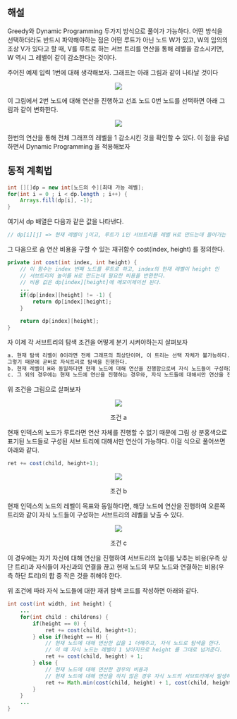 
## 해설
Greedy와 Dynamic Programming 두가지 방식으로 풀이가 가능하다.
어떤 방식을 선택하더라도 반드시 파악해야하는 점은 어떤 루트가 아닌 노드 W가 있고, W의 임의의 조상 V가 있다고 할 때, V를 루트로 하는 서브 트리를 연산을 통해 레벨을 감소시키면, W 역시 그 레벨이 같이 감소한다는 것이다.

주어진 예제 입력 1번에 대해 생각해보자. 그래프는 아래 그림과 같이 나타날 것이다

<p align="center"> <img src="https://www.dohoon-kim.kr/media/images/2/250c8d40-46c9-4fff-b417-5e0557744256.png"/> </p>

이 그림에서 2번 노드에 대해 연산을 진행하고 선조 노드 0번 노드를 선택하면
아래 그림과 같이 변화한다.  

<p align="center"> <img src="https://www.dohoon-kim.kr/media/images/e/e5b1127b-c26f-4a76-9c97-03b195847558.png"/> </p>

한번의 연산을 통해 전체 그래프의 레벨을 1 감소시킨 것을 확인할 수 있다.
이 점을 유념하면서 Dynamic Programming 을 적용해보자

## 동적 계획법

```java
int [][]dp = new int[노드의 수][최대 가능 레벨];
for(int i = 0 ; i < dp.length ; i++) {
    Arrays.fill(dp[i], -1);
}
```

여기서 dp 배열은 다음과 같은 값을 나타낸다.
```java
// dp[i][j] => 현재 레벨이 j이고, 루트가 i인 서브트리를 레벨 H로 만드는데 들어가는 최소 비용.
```

그 다음으로 숌 연산 비용을 구할 수 있는 재귀함수 cost(index, height) 를 정의한다.

```java
private int cost(int index, int height) {
    // 이 함수는 index 번째 노드를 루트로 하고, index의 현재 레벨이 height 인 
    // 서브트리의 높이를 H로 만드는데 필요한 비용을 반환한다.
    // 비용 값은 dp[index][height]에 메모이제이션 된다.
    ...
    if(dp[index][height] != -1) {
        return dp[index][height];
    }

    return dp[index][height];
}
```

자 이제 각 서브트리의 탐색 조건을 어떻게 분기 시켜야하는지 살펴보자
```txt
a. 현재 탐색 리벨이 0이라면 전체 그래프의 최상단이며, 이 트리는 선택 자체가 불가능하다.
그렇기 때문에 곧바로 자식트리로 탐색을 진행한다.
b. 현재 레벨이 H와 동일하다면 현재 노드에 대해 연산을 진행함으로써 자식 노드들이 구성하는 각 서브 트리의 레벨을 한번에 낮출 수 있다.
c. 그 외의 경우에는 현재 노드에 연산을 진행하는 경우와, 자식 노드들에 대해서만 연산을 진행하는 경우로 나눌 수 있다.
```

위 조건을 그림으로 살펴보자


<p align="center"> <img src="https://www.dohoon-kim.kr/media/images/4/42780613-9e09-4610-946a-691ca265c493.png"/> </p>
<center>조건 a</center>

현재 인덱스의 노드가 루트라면 연산 자체를 진행할 수 없기 때문에
그림 상 분홍색으로 표기된 노드들로 구성된 서브 트리에 대해서만 연산이 가능하다. 이걸 식으로 풀어쓰면 아래와 같다.

```java
ret += cost(child, height+1); 
```


<p align="center"> <img src="https://www.dohoon-kim.kr/media/images/c/c075168e-8a7d-44ed-a4ec-cb2af2e19308.png"/> </p>
<center>조건 b</center>

현재 인덱스의 노드의 레벨이 목표와 동일하다면, 해당 노드에 연산을 진행하여 오른쪽 트리와 같이 자식 노드들이 구성하는 서브트리의 레벨을 낮출 수 있다.

<p align="center"> <img src="https://www.dohoon-kim.kr/media/images/6/6fa76e5f-743d-439d-aee6-8f8bec824a93.png"/> </p>
<center>조건 c</center>

이 경우에는 자기 자신에 대해 연산을 진행하여 서브트리의 높이를 낮추는 비용(우측 상단 트리)과
자식들이 자신과의 연결을 끊고 현재 노드의 부모 노드와 연결하는 비용(우측 하단 트리)의 합 중 작은 것을 취해야 한다.

위 조건에 따라 자식 노드들에 대한 재귀 탐색 코드를 작성하면 아래와 같다.

``` java
int cost(int width, int height) {
    ...
    for(int child : childrens) {
        if(height == 0) {
            ret += cost(child, height+1);
        } else if(height == H) {
            // 현재 노드에 대해 연산한 값을 1 더해주고, 자식 노드로 탐색을 한다.
            // 이 떄 자식 노드는 레벨이 1 낮아지므로 height 를 그대로 넘겨준다.
            ret += cost(child, height) + 1;
        } else {
            // 현재 노드에 대해 연산한 경우의 비용과
            // 현재 노드에 대해 연산을 하지 않은 경우 자식 노드의 서브트리에서 발생하는 비용을 합한 값의 최소값을 취한다.
            ret += Math.min(cost(child, height) + 1, cost(child, height+1));
        }
    }
    ...
}

```
